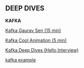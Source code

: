 ## DEEP DIVES

**KAFKA**

[Kafka Gaurav Sen (15 min)](https://www.youtube.com/watch?v=hNDjd9I_VGA)

[Kafka Cool Animation (5 min)](https://www.youtube.com/watch?v=-RDyEFvnTXI)

[Kafka Deep Dives (Hello Interview)](https://www.hellointerview.com/learn/system-design/deep-dives/kafka)

[kafka example](https://medium.com/@goyalarchana17/kafka-interview-scenario-solution-1f5979c1ccd7)
